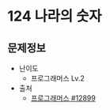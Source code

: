 # 124 나라의 숫자

## 문제정보
* 난이도
  * 프로그래머스 Lv.2
* 출처
  * [프로그래머스 #12899](https://programmers.co.kr/learn/courses/30/lessons/12899)